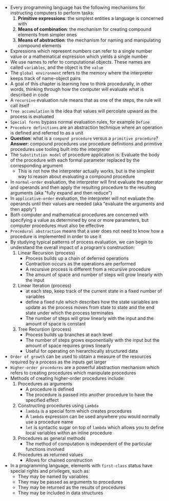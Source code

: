 - Every programming language has the following mechanisms for instructing computers to perform tasks: 
	1. **Primitive expressions**: the simplest entities a language is concerned with 
	2. **Means of combination**: the mechanism for creating compound elements from simpler ones
	3. **Means of abstraction**: the mechanism for naming and manipulating compound elements 
- Expressions which represent numbers can refer to a single number value or a mathematical expression which yields a single number
- We use names to refer to computational objects. These names are called `variables`, and the object is the `value`
- The `global environment` refers to the memory where the interpreter keeps track of name-object pairs 
- A goal of this chapter is learning how to think procedurally, in other words, thinking through how the computer will evaluate what is described in code 
- A `recursive` evaluation rule means that as one of the steps, the rule will call itself 
- `Tree accumulation` is the idea that values will percolate upward as the process is evaluated 
- `Special forms` bypass normal evaluation rules, for example `Define`
- `Procedure definitions` are an abstraction technique where an operation is defined and referred to as a unit 
- **Question**: what is a `compund procedure` versus a `primitive procedure`? **Answer:** compound procedures use procedure definitions and primitive procedures use tooling built into the interpreter  
- The  `Substitution model` of procedure application is: Evaluate the body of the procedure with each formal parameter replaced by the corresponding argument 
	- This is not how the interpreter actually works, but is the simplest way to reason about evaluating a compound procedure 
- In `normal-order` evaluation, the interpreter will first evaluate the operator and operands and then apply the resulting procedure to the resulting arguments (aka "fully expand and then reduce")
- In `applicative-order` evaluation, the interpreter will not evaluate the operands until their values are needed  (aka "evaluate the arguments and then apply")
- Both computer and mathematical procedures are concerned with specifying a value as determined by one or more parameters, but computer procedures must also be effective 
- `Procedural abstraction` means that a user does not need to know how a procedure is implemented in order to use it 
- By studying typical patterns of process evaluation, we can begin to understand the overall impact of a program's construction:
	1. Linear Recursion (process)
		- Process builds up a chain of deferred operations 
		- Contraction occurs as the operations are performed 
		- A recursive process is different from a recursive procedure
		- The amount of space and number of steps will grow linearly with the input 
	2. Linear Iteration (process)
		- at each step, keep track of the current state in a fixed number of variables 
		- define a fixed rule which describes how the state variables are update as the process moves from state to state and the end state under which the process terminates 
		- The number of steps will grow linearly with the input and the amount of space is constant
	3. Tree Recursion (process)
		- Process builds up branches at each level 
		- The number of steps grows exponentially with the input but the amount of space requires grows linearly 
		- Useful for operating on hierarchically structured data 
- `Order of growth` can be used to obtain a measure of the resources required by a process as the inputs get larger 
- `Higher-order procedures` are a powerful abstraction mechanism which refers to creating procedures which manipulate procedures 
- Methods of creating higher-order procedures include: 
	1. Procedures as arguments 
		- A procedure is defined
		- The procedure is passed into another procedure to have the specified effect
	2. Constructing procedures using `Lambda`
		- `lambda` is a special form which creates procedures 
		- A `lambda` expression can be used anywhere you would normally use a procedure name 
		- `let` is syntactic sugar on top of `lambda` which allows you to define local variables within an inline procedure 
	3. Procedures as general methods
		- The method of computation is independent of the particular functions involved 
	4. Procedures as returned values 
		- Allows for chained construction 
- In a programming language, elements with `first-class` status have special rights and privileges, such as: 
	- They may be named by variables 
	- They may be passed as arguments to procedures 
	- They may be returned as the results of procedures 
	- They may be included in data structures 
